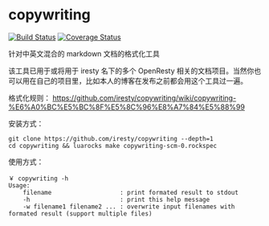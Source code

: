 # copywriting

[![Build Status](https://travis-ci.org/iresty/copywriting.svg?branch=master)](https://travis-ci.org/iresty/copywriting)
[![Coverage Status](https://coveralls.io/repos/github/iresty/copywriting/badge.svg?branch=master)](https://coveralls.io/github/iresty/copywriting?branch=master)

针对中英文混合的 markdown 文档的格式化工具

该工具已用于或将用于 iresty 名下的多个 OpenResty 相关的文档项目。当然你也可以用在自己的项目里，比如本人的博客在发布之前都会用这个工具过一遍。

格式化规则：
https://github.com/iresty/copywriting/wiki/copywriting-%E6%A0%BC%E5%BC%8F%E5%8C%96%E8%A7%84%E5%88%99

安装方式：
```
git clone https://github.com/iresty/copywriting --depth=1
cd copywriting && luarocks make copywriting-scm-0.rockspec
```

使用方式：
```
￥ copywriting -h
Usage:
    filename                   : print formated result to stdout
    -h                         : print this help message
    -w filename1 filename2 ... : overwrite input filenames with formated result (support multiple files)
```
